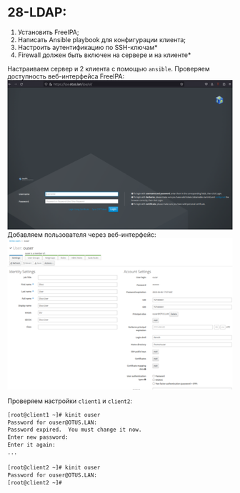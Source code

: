 # 28-LDAP:
1. Установить FreeIPA;
2. Написать Ansible playbook для конфигурации клиента;
3. Настроить аутентификацию по SSH-ключам*
4. Firewall должен быть включен на сервере и на клиенте*

Настраиваем сервер и 2 клиента с помощью `ansible`. 
Проверяем доступность веб-интерфейса FreeIPA:    
![Image alt](https://github.com/GuliMari/28-LDAP/blob/main/web_ipa.png)
Добавляем пользователя через веб-интерфейс:    
![Image alt](https://github.com/GuliMari/28-LDAP/blob/main/user.png)

Проверяем настройки `client1` и `client2`:
```bash
[root@client1 ~]# kinit ouser
Password for ouser@OTUS.LAN: 
Password expired.  You must change it now.
Enter new password: 
Enter it again: 
...

[root@client2 ~]# kinit ouser
Password for ouser@OTUS.LAN: 
[root@client2 ~]# 

```
